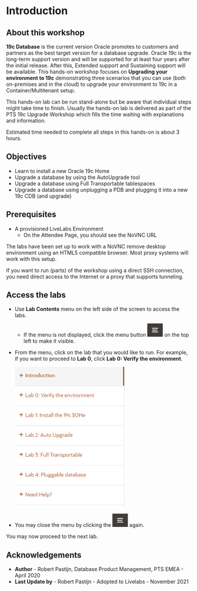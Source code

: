 # Introduction #

## About this workshop ##

**19c Database** is the current version Oracle promotes to customers and partners as the best target version for a database upgrade. Oracle 19c is the long-term support version and will be supported for at least four years after the initial release. After this, Extended support and Sustaining support will be available. This hands-on workshop focuses on **Upgrading your environment to 19c** demonstrating three scenarios that you can use (both on-premises and in the cloud) to upgrade your environment to 19c in a Container/Multitenant setup.

This hands-on lab can be run stand-alone but be aware that individual steps might take time to finish. Usually the hands-on lab is delivered as part of the PTS 19c Upgrade Workshop which fills the time waiting with explanations and information.

Estimated time needed to complete all steps in this hands-on is about 3 hours.

## Objectives ##

- Learn to install a new Oracle 19c Home
- Upgrade a database by using the AutoUpgrade tool
- Upgrade a database using Full Transportable tablespaces
- Upgrade a database using unplugging a PDB and plugging it into a new 19c CDB (and upgrade)

## Prerequisites ##

- A provisioned LiveLabs Environment
    - On the Attendee Page, you should see the NoVNC URL

 The labs have been set up to work with a NoVNC remove desktop environment using an HTML5 compatible browser. Most proxy systems will work with this setup.

 If you want to run (parts) of the workshop using a direct SSH connection, you need direct access to the Internet or a proxy that supports tunneling.

## Access the labs

- Use **Lab Contents** menu on the left side of the screen to access the labs.
    - If the menu is not displayed, click the menu button ![](./images/menu-button.png) on the top left to make it visible.

- From the menu, click on the lab that you would like to run. For example, if you want to proceed to **Lab 0**, click **Lab 0: Verify the environment**.

     ![](./images/menu.jpg "")

- You may close the menu by clicking the  ![](./images/menu-button.png "") again.

You may now proceed to the next lab.

## Acknowledgements ##

- **Author** - Robert Pastijn, Database Product Management, PTS EMEA - April 2020
- **Last Update by** - Robert Pastijn - Adopted to Livelabs - November 2021
